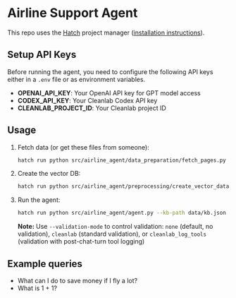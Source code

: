 # Airline Support Agent

This repo uses the [Hatch](https://hatch.pypa.io/) project manager ([installation instructions](https://hatch.pypa.io/latest/install/)).

## Setup API Keys

Before running the agent, you need to configure the following API keys either in a `.env` file or as environment variables.

- **OPENAI_API_KEY**: Your OpenAI API key for GPT model access
- **CODEX_API_KEY**: Your Cleanlab Codex API key  
- **CLEANLAB_PROJECT_ID**: Your Cleanlab project ID


## Usage

1. Fetch data (or get these files from someone):

    ```bash
    hatch run python src/airline_agent/data_preparation/fetch_pages.py --path data/kb.json
    ```

2. Create the vector DB:

    ```bash
    hatch run python src/airline_agent/preprocessing/create_vector_database.py --data-path data/kb.json --vector-db-path data/vector-db
    ```

3. Run the agent:

    ```bash
    hatch run python src/airline_agent/agent.py --kb-path data/kb.json --vector-db-path data/vector-db --validation-mode cleanlab
    ```

    **Note:** Use `--validation-mode` to control validation: `none` (default, no validation), `cleanlab` (standard validation), or `cleanlab_log_tools` (validation with post-chat-turn tool logging)

## Example queries

- What can I do to save money if I fly a lot?
- What is 1 + 1?
